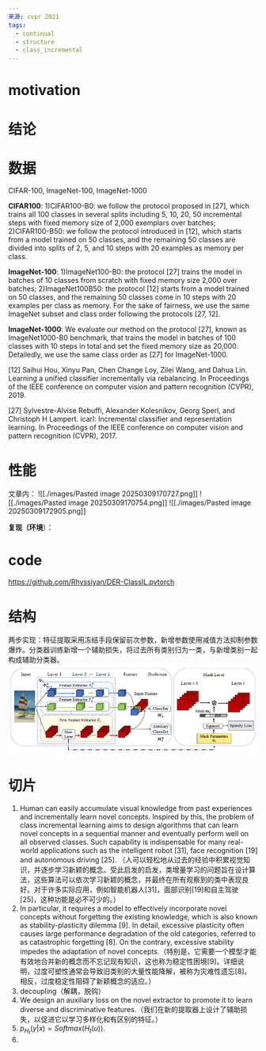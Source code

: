 ```yaml
---
来源: cvpr 2021
tags:
  - continual
  - structure
  - class_incremental
---
```

# motivation

# 结论

# 数据

CIFAR-100, ImageNet-100, ImageNet-1000

**CIFAR100**: 1)CIFAR100-B0: we follow the protocol proposed in [27], which trains all 100 classes in several splits including 5, 10, 20, 50 incremental steps with fixed memory size of 2,000 exemplars over batches; 2)CIFAR100-B50: we follow the protocol introduced in [12], which starts from a model trained on 50 classes, and the remaining 50 classes are divided into splits of 2, 5, and 10 steps with 20 examples as memory per class. 

**ImageNet-100**: 1)ImageNet100-B0: the protocol [27] trains the model in batches of 10 classes from scratch with fixed memory size 2,000 over batches; 2)ImageNet100B50: the protocol [12] starts from a model trained on 50 classes, and the remaining 50 classes come in 10 steps with 20 examples per class as memory. For the sake of fairness, we use the same ImageNet subset and class order following the protocols [27, 12]. 

**ImageNet-1000**: We evaluate our method on the protocol [27], known as ImageNet1000-B0 benchmark, that trains the model in batches of 100 classes with 10 steps in total and set the fixed memory size as 20,000. Detailedly, we use the same class order as [27] for ImageNet-1000.

[12] Saihui Hou, Xinyu Pan, Chen Change Loy, Zilei Wang, and Dahua Lin. Learning a unified classifier incrementally via rebalancing. In Proceedings of the IEEE conference on computer vision and pattern recognition (CVPR), 2019.

[27] Sylvestre-Alvise Rebuffi, Alexander Kolesnikov, Georg Sperl, and Christoph H Lampert. icarl: Incremental classifier and representation learning. In Proceedings of the IEEE conference on computer vision and pattern recognition (CVPR), 2017.
# 性能

文章内：
![[./images/Pasted image 20250309170727.png]]
![[./images/Pasted image 20250309170754.png]]
![[./images/Pasted image 20250309172905.png]]

**复现（环境**）：

# code

https://github.com/Rhyssiyan/DER-ClassIL.pytorch
# 结构

两步实现：特征提取采用冻结手段保留前次参数，新增参数使用减值方法抑制参数爆炸。分类器训练新增一个辅助损失，将过去所有类别归为一类，与新增类别一起构成辅助分类器。
![](images/Pasted_image_20250307172552.png)

# 切片

1. Human can easily accumulate visual knowledge from past experiences and incrementally learn novel concepts. Inspired by this, the problem of class incremental learning aims to design algorithms that can learn novel concepts in a sequential manner and eventually perform well on all observed classes. Such capability is indispensable for many real-world applications such as the intelligent robot [31], face recognition [19] and autonomous driving [25]. （人可以轻松地从过去的经验中积累视觉知识，并逐步学习新颖的概念。受此启发的启发，类增量学习的问题旨在设计算法，这些算法可以依次学习新颖的概念，并最终在所有观察到的类中表现良好。对于许多实际应用，例如智能机器人[31]，面部识别[19]和自主驾驶[25]，这种功能是必不可少的。）
2. In particular, it requires a model to effectively incorporate novel concepts without forgetting the existing knowledge, which is also known as stability-plasticity dilemma [9]. In detail, excessive plasticity often causes large performance degradation of the old categories, referred to as catastrophic forgetting [8]. On the contrary, excessive stability impedes the adaptation of novel concepts.（特别是，它需要一个模型才能有效地合并新的概念而不忘记现有知识，这也称为稳定性困境[9]。详细说明，过度可塑性通常会导致旧类别的大量性能降解，被称为灾难性遗忘[8]。相反，过度稳定性阻碍了新颖概念的适应。）
3. decoupling（解耦，脱钩）
4. We design an auxiliary loss on the novel extractor to promote it to learn diverse and discriminative features.（我们在新的提取器上设计了辅助损失，以促进它以学习多样化和有区别的特征。）
5. $p_{H_t}(y|x) = Softmax(H_t(u))$.
6. 